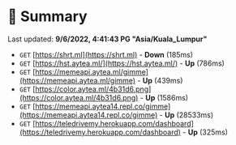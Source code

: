 # 📖 Summary
Last updated: **9/6/2022, 4:41:43 PG "Asia/Kuala_Lumpur"**

- `GET` [https://shrt.ml](https://shrt.ml) - **Down** (185ms)
- `GET` [https://hst.aytea.ml/](https://hst.aytea.ml/) - **Up** (786ms)
- `GET` [https://memeapi.aytea.ml/gimme](https://memeapi.aytea.ml/gimme) - **Up** (439ms)
- `GET` [https://color.aytea.ml/4b31d6.png](https://color.aytea.ml/4b31d6.png) - **Up** (1586ms)
- `GET` [https://memeapi.aytea14.repl.co/gimme](https://memeapi.aytea14.repl.co/gimme) - **Up** (28533ms)
- `GET` [https://teledrivemy.herokuapp.com/dashboard](https://teledrivemy.herokuapp.com/dashboard) - **Up** (325ms)
